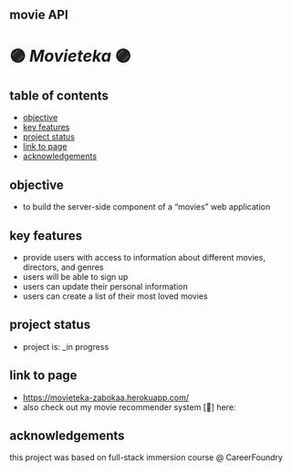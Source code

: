##  movie API
# :purple_circle: *Movieteka* :purple_circle:

## table of contents
* [objective](#objective)
* [key features](#key-features)
* [project status](#project-status)
* [link to page](#link-to-page)
* [acknowledgements](#acknowledgements)

## objective
- to build the server-side component of a “movies” web application 

## key features
- provide users with access to information about different movies, directors, and genres
- users will be able to sign up
- users can update their personal information
- users can create a list of their most loved movies

## project status
- project is: _in progress

## link to page
- https://movieteka-zabokaa.herokuapp.com/
- also check out my movie recommender system [🐍] here: 


## acknowledgements
this project was based on full-stack immersion course @ CareerFoundry
